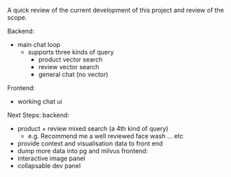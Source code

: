 A quick review of the current development of this project and review of the scope.

Backend:
- main chat loop
    - supports three kinds of query
        - product vector search
        - review vector search
        - general chat (no vector)
   
Frontend:
- working chat ui

Next Steps:
backend:
- product + review mixed search (a 4th kind of query)
    - e.g. Recommend me a well reviewed face wash ... etc
- provide context and visualisation data to front end
- dump more data into pg and milvus
frontend:
- interactive image panel
- collapsable dev panel
